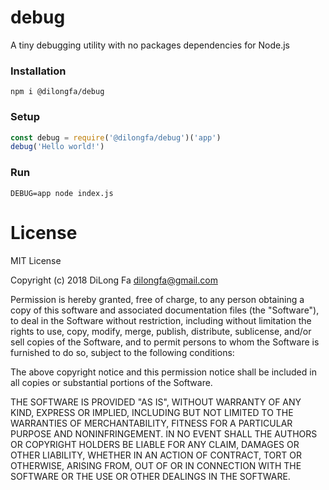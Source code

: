 # debug
A tiny debugging utility with no packages dependencies for Node.js

### Installation
```
npm i @dilongfa/debug
```

### Setup
```javascript
const debug = require('@dilongfa/debug')('app')
debug('Hello world!')
```

### Run
```
DEBUG=app node index.js
```

# License
MIT License

Copyright (c) 2018 DiLong Fa <dilongfa@gmail.com>

Permission is hereby granted, free of charge, to any person obtaining a copy
of this software and associated documentation files (the "Software"), to deal
in the Software without restriction, including without limitation the rights
to use, copy, modify, merge, publish, distribute, sublicense, and/or sell
copies of the Software, and to permit persons to whom the Software is
furnished to do so, subject to the following conditions:

The above copyright notice and this permission notice shall be included in all
copies or substantial portions of the Software.

THE SOFTWARE IS PROVIDED "AS IS", WITHOUT WARRANTY OF ANY KIND, EXPRESS OR
IMPLIED, INCLUDING BUT NOT LIMITED TO THE WARRANTIES OF MERCHANTABILITY,
FITNESS FOR A PARTICULAR PURPOSE AND NONINFRINGEMENT. IN NO EVENT SHALL THE
AUTHORS OR COPYRIGHT HOLDERS BE LIABLE FOR ANY CLAIM, DAMAGES OR OTHER
LIABILITY, WHETHER IN AN ACTION OF CONTRACT, TORT OR OTHERWISE, ARISING FROM,
OUT OF OR IN CONNECTION WITH THE SOFTWARE OR THE USE OR OTHER DEALINGS IN THE
SOFTWARE.
